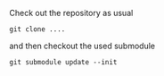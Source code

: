 
Check out the repository as usual

    git clone ....

and then checkout the used submodule
    

    git submodule update --init

